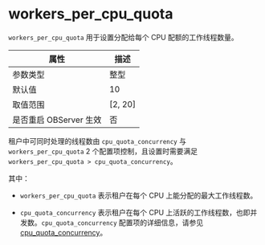 workers_per_cpu_quota 
==========================================

`workers_per_cpu_quota` 用于设置分配给每个 CPU 配额的工作线程数量。


|  **属性** |  **描述**   |
|-------------------------|-----------|
| 参数类型                    | 整型        |
| 默认值                     | 10        |
| 取值范围                    | \[2, 20\] |
| 是否重启 OBServer 生效        | 否         |



租户中可同时处理的线程数由 `cpu_quota_concurrency` 与 `workers_per_cpu_quota` 2 个配置项控制，且设置时需要满足 `workers_per_cpu_quota > cpu_quota_concurrency`。

其中：

* `workers_per_cpu_quota` 表示租户在每个 CPU 上能分配的最大工作线程数。

  

* `cpu_quota_concurrency` 表示租户在每个 CPU 上活跃的工作线程数，也即并发数。`cpu_quota_concurrency` 配置项的详细信息，请参见 [cpu_quota_concurrency](36.cpu_quota_concurrency.md)。

  



